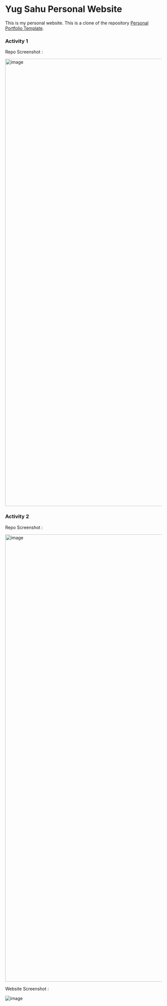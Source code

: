 # Yug Sahu Personal Website

This is my personal website. This is a clone of the repository [Personal Portfolio Template](https://github.com/varadbhogayata/varadbhogayata.github.io).

### Activity 1

Repo Screenshot : 

<img width="1440" alt="image" src="https://github.com/user-attachments/assets/fca1cd6e-d245-4cd4-ad70-f359a3cdc782">

### Activity 2

Repo Screenshot :

<img width="1440" alt="image" src="https://github.com/user-attachments/assets/520c4415-688b-44c1-a8f0-6079bec86992">

Website Screenshot :

![image](https://github.com/user-attachments/assets/d975416f-04e4-433f-8aa7-33411bf182b7)


